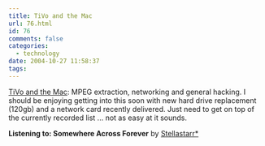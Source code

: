 ```yaml
---
title: TiVo and the Mac
url: 76.html
id: 76
comments: false
categories:
  - technology
date: 2004-10-27 11:58:37
tags:
---
```


[TiVo and the Mac](http://www.oreillynet.com/pub/wlg/5504): MPEG extraction, networking and general hacking. I should be enjoying getting into this soon with new hard drive replacement (120gb) and a network card recently delivered. Just need to get on top of the currently recorded list ... not as easy at it sounds.

**Listening to: Somewhere Across Forever** by [Stellastarr*](http://www.google.com/search?q=%22Stellastarr*%22)